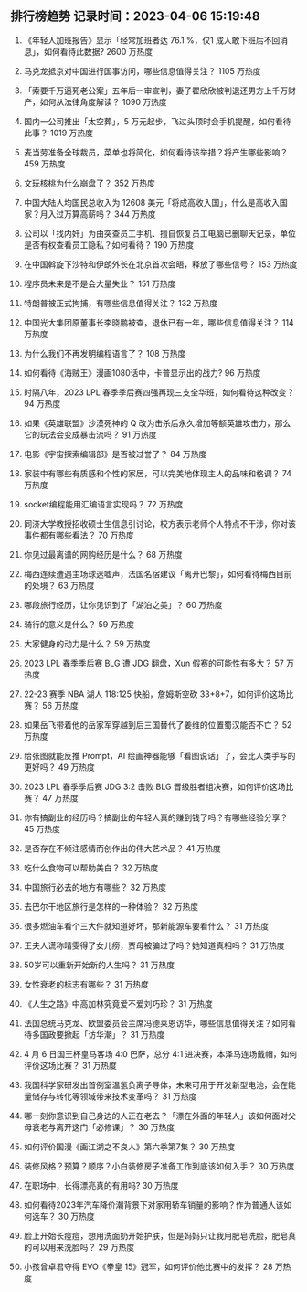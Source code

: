 
## 排行榜趋势 记录时间：2023-04-06 15:19:48
  
  1. 《年轻人加班报告》显示「经常加班者达 76.1 %，仅1 成人敢下班后不回消息」，如何看待此数据? 2600 万热度
    
  2. 马克龙抵京对中国进行国事访问，哪些信息值得关注？ 1105 万热度
    
  3. 「索要千万逼死老公案」五年后一审宣判，妻子翟欣欣被判退还男方上千万财产，如何从法律角度解读？ 1090 万热度
    
  4. 国内一公司推出「太空葬」，5 万元起步，飞过头顶时会手机提醒，如何看待此事？ 1019 万热度
    
  5. 麦当劳准备全球裁员，菜单也将简化，如何看待该举措？将产生哪些影响？ 459 万热度
    
  6. 文玩核桃为什么崩盘了？ 352 万热度
    
  7. 中国大陆人均国民总收入为 12608 美元「将成高收入国」，什么是高收入国家？月入过万算高薪吗？ 344 万热度
    
  8. 公司以「找内奸」为由突查员工手机、擅自恢复员工电脑已删聊天记录，单位是否有权查看员工隐私？如何看待？ 190 万热度
    
  9. 在中国斡旋下沙特和伊朗外长在北京首次会晤，释放了哪些信号？ 153 万热度
    
  10. 程序员未来是不是会大量失业？ 151 万热度
    
  11. 特朗普被正式拘捕，有哪些信息值得关注？ 132 万热度
    
  12. 中国光大集团原董事长李晓鹏被查，退休已有一年，哪些信息值得关注？ 114 万热度
    
  13. 为什么我们不再发明编程语言了？ 108 万热度
    
  14. 如何看待《海贼王》漫画1080话中，卡普显示出的战力? 96 万热度
    
  15. 时隔八年，2023 LPL 春季季后赛四强再现三支全华班，如何看待这种改变？ 94 万热度
    
  16. 如果《英雄联盟》沙漠死神的 Q 改为击杀后永久增加等额英雄攻击力，那么它的玩法会变成暴击流吗？ 91 万热度
    
  17. 电影《宇宙探索编辑部》是否被过誉了？ 84 万热度
    
  18. 家装中有哪些有质感和个性的家居，可以完美地体现主人的品味和格调？ 74 万热度
    
  19. socket编程能用汇编语言实现吗？ 72 万热度
    
  20. 同济大学教授招收硕士生信息引讨论，校方表示老师个人特点不干涉，你对该事件都有哪些看法？ 70 万热度
    
  21. 你见过最离谱的网购经历是什么？ 68 万热度
    
  22. 梅西连续遭遇主场球迷嘘声，法国名宿建议「离开巴黎」，如何看待梅西目前的处境？ 63 万热度
    
  23. 哪段旅行经历，让你见识到了「湖泊之美」？ 60 万热度
    
  24. 骑行的意义是什么？ 59 万热度
    
  25. 大家健身的动力是什么？ 59 万热度
    
  26. 2023 LPL 春季季后赛 BLG 遭 JDG 翻盘，Xun 假赛的可能性有多大？ 57 万热度
    
  27. 22-23 赛季 NBA 湖人 118:125 快船，詹姆斯空砍 33+8+7，如何评价这场比赛？ 56 万热度
    
  28. 如果岳飞带着他的岳家军穿越到后三国替代了姜维的位置蜀汉能否不亡？ 52 万热度
    
  29. 给张图就能反推 Prompt，AI 绘画神器能够「看图说话」了，会比人类手写的更好吗？ 49 万热度
    
  30. 2023 LPL 春季季后赛 JDG 3:2 击败 BLG 晋级胜者组决赛，如何评价这场比赛？ 47 万热度
    
  31. 你有搞副业的经历吗？搞副业的年轻人真的赚到钱了吗？有哪些经验分享？ 45 万热度
    
  32. 是否存在不倾注感情而创作出的伟大艺术品？ 41 万热度
    
  33. 吃什么食物可以帮助美白？ 32 万热度
    
  34. 中国旅行必去的地方有哪些？ 32 万热度
    
  35. 去巴尔干地区旅行是怎样的一种体验？ 32 万热度
    
  36. 很多燃油车看个三大件就知道好坏，那新能源车要看什么？ 31 万热度
    
  37. 王夫人谎称晴雯得了女儿痨，贾母被骗过了吗？她知道真相吗？ 31 万热度
    
  38. 50岁可以重新开始新的人生吗？ 31 万热度
    
  39. 女性衰老的标志有哪些？ 31 万热度
    
  40. 《人生之路》中高加林究竟爱不爱刘巧珍？ 31 万热度
    
  41. 法国总统马克龙、欧盟委员会主席冯德莱恩访华，哪些信息值得关注？如何看待多国政要掀起「访华潮」？ 31 万热度
    
  42. 4 月 6 日国王杯皇马客场 4:0 巴萨，总分 4:1 进决赛，本泽马连场戴帽，如何评价这场比赛？ 31 万热度
    
  43. 我国科学家研发出首例室温氢负离子导体，未来可用于开发新型电池，会在能量储存与转化等领域带来技术变革吗？ 31 万热度
    
  44. 哪一刻你意识到自己身边的人正在老去？「漂在外面的年轻人」该如何面对父母衰老与离开这门「必修课」？ 30 万热度
    
  45. 如何评价国漫《画江湖之不良人》第六季第7集？ 30 万热度
    
  46. 装修风格？预算？顺序？小白装修房子准备工作到底该如何入手？ 30 万热度
    
  47. 在职场中，长得漂亮真的有用吗? 30 万热度
    
  48. 如何看待2023年汽车降价潮背景下对家用轿车销量的影响？作为普通人该如何选车？ 30 万热度
    
  49. 脸上开始长痘痘，想用洗面奶开始护肤，但是妈妈只让我用肥皂洗脸，肥皂真的可以用来洗脸吗？ 29 万热度
    
  50. 小孩曾卓君夺得 EVO《拳皇 15》冠军，如何评价他比赛中的发挥？ 28 万热度
    